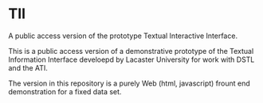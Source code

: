 # TII
A public access version of the prototype Textual Interactive Interface.

This is a public access version of a demonstrative prototype of the Textual Information Interface develoepd by Lacaster University for work with DSTL and the ATI. 

The version in this repository is a purely Web (html, javascript) frount end demonstration for a fixed data set. 
